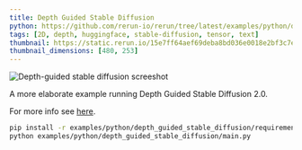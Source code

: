 ```yaml
---
title: Depth Guided Stable Diffusion
python: https://github.com/rerun-io/rerun/tree/latest/examples/python/depth_guided_stable_diffusion/main.py
tags: [2D, depth, huggingface, stable-diffusion, tensor, text]
thumbnail: https://static.rerun.io/15e7ff64aef69deba8bd036e0018e2bf3c7ef587_depth_guided_stable_diffusion_480w.png
thumbnail_dimensions: [480, 253]
---
```


<picture>
  <source media="(max-width: 480px)" srcset="https://static.rerun.io/15e7ff64aef69deba8bd036e0018e2bf3c7ef587_depth_guided_stable_diffusion_480w.png">
  <source media="(max-width: 768px)" srcset="https://static.rerun.io/debb9443c5f5ef92585ffa0397d234862362499e_depth_guided_stable_diffusion_768w.png">
  <source media="(max-width: 1024px)" srcset="https://static.rerun.io/9264886009348b9fc982e277ba4f9873aa7ea5ad_depth_guided_stable_diffusion_1024w.png">
  <source media="(max-width: 1200px)" srcset="https://static.rerun.io/f10007e65523794d0cf04cede42063bd68d079be_depth_guided_stable_diffusion_1200w.png">
  <img src="https://static.rerun.io/a85516aba09f72649517891d767e15383ce7f4ea_depth_guided_stable_diffusion_full.png" alt="Depth-guided stable diffusion screeshot">
</picture>

A more elaborate example running Depth Guided Stable Diffusion 2.0.

For more info see [here](https://github.com/Stability-AI/stablediffusion).

```bash
pip install -r examples/python/depth_guided_stable_diffusion/requirements.txt
python examples/python/depth_guided_stable_diffusion/main.py
```
